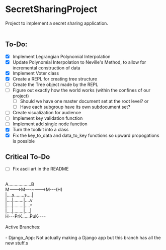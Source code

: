 # SecretSharingProject
Project to implement a secret sharing application.<br/>
<br/>
## To-Do:
- [X] Implement Legrangian Polynomial Interpolation
- [X] Update Polynomial Interpolation to Neville's Method, to allow for incremental construction of data
- [X] Implement Voter class
- [X] Create a REPL for creating tree structure<br/>
- [ ] Create the Tree object made by the REPL<br/>
- [ ] Figure out exactly how the world works (within the confines of our project)<br/>
  - [ ] Should we have one master document set at the root level? or<br/>
  - [ ] Have each subgroup have its own subdocument set?<br/>
- [ ] Create visualization for audience
- [ ] Implement key validation function
- [ ] Implement add single node function
- [X] Turn the toolkit into a class
- [X] Fix the key_to_data and data_to_key functions so upward propogations is possible

## Critical To-Do
- [ ] Fix ascii art in the README
<br/>
A..................B<br/>
M--->M---~--->M---(H)<br/>
|....s........s....|<br/>
|....|........|....v<br/>
|....|........|....^<br/>
|....|........|....|<br/>
H---PrK......PuK----<br/>
<br/>
Active Branches:<br/>
<br/>
- Django_App: Not actually making a Django app but this branch has all the new stuff.s<br/>
